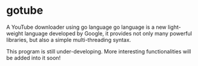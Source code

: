 # gotube
A YouTube downloader using go language
go language is a new light-weight language developed by Google, 
it provides not only many powerful libraries, but also a simple multi-threading syntax.

This program is still under-developing. More interesting functionalities will be added into it soon! 
